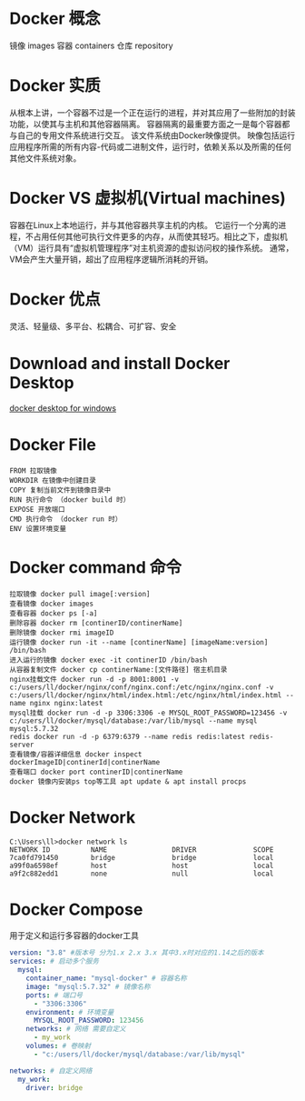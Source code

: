 # Docker 概念
镜像 images
容器 containers 
仓库 repository

# Docker  实质
从根本上讲，一个容器不过是一个正在运行的进程，并对其应用了一些附加的封装功能，以使其与主机和其他容器隔离。 容器隔离的最重要方面之一是每个容器都与自己的专用文件系统进行交互。 该文件系统由Docker映像提供。 映像包括运行应用程序所需的所有内容-代码或二进制文件，运行时，依赖关系以及所需的任何其他文件系统对象。

# Docker VS 虚拟机(Virtual machines)
容器在Linux上本地运行，并与其他容器共享主机的内核。 它运行一个分离的进程，不占用任何其他可执行文件更多的内存，从而使其轻巧。
​相比之下，虚拟机（VM）运行具有“虚拟机管理程序”对主机资源的虚拟访问权的操作系统。 通常，VM会产生大量开销，超出了应用程序逻辑所消耗的开销。

# Docker  优点

灵活、轻量级、多平台、松耦合、可扩容、安全

# Download and install Docker Desktop

[docker desktop for windows](https://docs.docker.com/docker-for-windows/install/)

# Docker File

```
FROM 拉取镜像
WORKDIR 在镜像中创建目录
COPY 复制当前文件到镜像目录中
RUN 执行命令 （docker build 时）
EXPOSE 开放端口
CMD 执行命令 （docker run 时）
ENV 设置环境变量
```


# Docker  command 命令

```
拉取镜像 docker pull image[:version]
查看镜像 docker images
查看容器 docker ps [-a]
删除容器 docker rm [continerID/continerName]
删除镜像 docker rmi imageID
运行镜像 docker run -it --name [continerName] [imageName:version] /bin/bash
进入运行的镜像 docker exec -it continerID /bin/bash
从容器复制文件 docker cp continerName:[文件路径] 宿主机目录
nginx挂载文件 docker run -d -p 8001:8001 -v c:/users/ll/docker/nginx/conf/nginx.conf:/etc/nginx/nginx.conf -v c:/users/ll/docker/nginx/html/index.html:/etc/nginx/html/index.html --name nginx nginx:latest
mysql挂载 docker run -d -p 3306:3306 -e MYSQL_ROOT_PASSWORD=123456 -v c:/users/ll/docker/mysql/database:/var/lib/mysql --name mysql mysql:5.7.32
redis docker run -d -p 6379:6379 --name redis redis:latest redis-server
查看镜像/容器详细信息 docker inspect dockerImageID|continerId|continerName
查看端口 docker port continerID|continerName
docker 镜像内安装ps top等工具 apt update & apt install procps
```

# Docker Network

```
C:\Users\ll>docker network ls
NETWORK ID          NAME                DRIVER              SCOPE
7ca0fd791450        bridge              bridge              local
a99f0a6598ef        host                host                local
a9f2c882edd1        none                null                local
```



# Docker Compose

用于定义和运行多容器的docker工具

```yml
version: "3.8" #版本号 分为1.x 2.x 3.x 其中3.x时对应的1.14之后的版本
services: # 启动多个服务
  mysql:
    container_name: "mysql-docker" # 容器名称
    image: "mysql:5.7.32" # 镜像名称
    ports: # 端口号
      - "3306:3306"
    environment: # 环境变量
      MYSQL_ROOT_PASSWORD: 123456
    networks: # 网络 需要自定义
      - my_work
    volumes: # 卷映射
      - "c:/users/ll/docker/mysql/database:/var/lib/mysql"

networks: # 自定义网络
  my_work:
    driver: bridge
```



